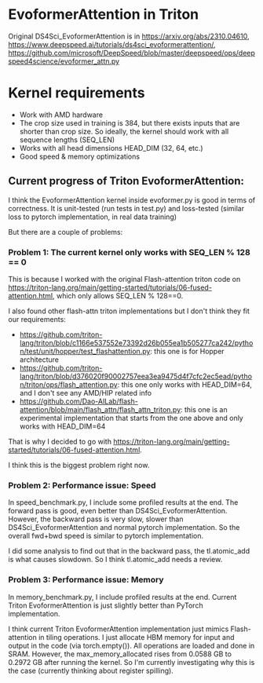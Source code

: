 # EvoformerAttention in Triton 
Original DS4Sci_EvoformerAttention is in https://arxiv.org/abs/2310.04610, https://www.deepspeed.ai/tutorials/ds4sci_evoformerattention/, https://github.com/microsoft/DeepSpeed/blob/master/deepspeed/ops/deepspeed4science/evoformer_attn.py

# Kernel requirements
- Work with AMD hardware
- The crop size used in training is 384, but there exists inputs that are shorter than crop size. So ideally, the kernel should work with all sequence lengths (SEQ_LEN)
- Works with all head dimensions HEAD_DIM (32, 64, etc.)
- Good speed & memory optimizations

## Current progress of Triton EvoformerAttention: 
I think the EvoformerAttention kernel inside evoformer.py is good in terms of correctness. It is unit-tested (run tests in test.py) and loss-tested (similar loss to pytorch implementation, in real data training)

But there are a couple of problems: 

### Problem 1: The current kernel only works with SEQ_LEN % 128 == 0
This is because I worked with the original Flash-attention triton code on https://triton-lang.org/main/getting-started/tutorials/06-fused-attention.html, which only allows SEQ_LEN % 128==0. 

I also found other flash-attn triton implementations but I don't think they fit our requirements: 
+ https://github.com/triton-lang/triton/blob/c1166e537552e73392d26b055ea1b505277ca242/python/test/unit/hopper/test_flashattention.py: this one is for Hopper architecture 
+ https://github.com/triton-lang/triton/blob/d376020f90002757eea3ea9475d4f7cfc2ec5ead/python/triton/ops/flash_attention.py: this one only works with HEAD_DIM=64, and I don't see any AMD/HIP related info
+ https://github.com/Dao-AILab/flash-attention/blob/main/flash_attn/flash_attn_triton.py: this one is an experimental implementation that starts from the one above and only works with HEAD_DIM=64

That is why I decided to go with https://triton-lang.org/main/getting-started/tutorials/06-fused-attention.html. 

I think this is the biggest problem right now. 


### Problem 2: Performance issue: Speed 
In speed_benchmark.py, I include some profiled results at the end. The forward pass is good, even better than DS4Sci_EvoformerAttention. However, the backward pass is very slow, slower than DS4Sci_EvoformerAttention and normal pytorch implementation. So the overall fwd+bwd speed is similar to pytorch implementation.

I did some analysis to find out that in the backward pass, the tl.atomic_add is what causes slowdown. So I think tl.atomic_add needs a review.


### Problem 3: Performance issue: Memory
In memory_benchmark.py, I include profiled results at the end. Current Triton EvoformerAttention is just slightly better than PyTorch implementation. 

I think current Triton EvoformerAttention implementation just mimics Flash-attention in tiling operations. I just allocate HBM memory for input and output in the code (via torch.empty()). All operations are loaded and done in SRAM. However, the max_memory_allocated rises from 0.0588 GB to 0.2972 GB after running the kernel. So I'm currently investigating why this is the case (currently thinking about register spilling). 